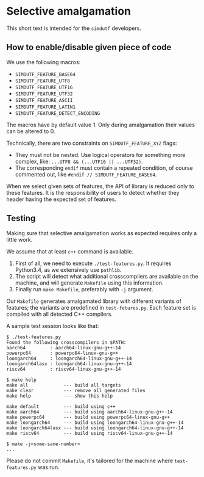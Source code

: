 # Selective amalgamation

This short text is intended for the `simdutf` developers.

## How to enable/disable given piece of code

We use the following macros:

* `SIMDUTF_FEATURE_BASE64`
* `SIMDUTF_FEATURE_UTF8`
* `SIMDUTF_FEATURE_UTF16`
* `SIMDUTF_FEATURE_UTF32`
* `SIMDUTF_FEATURE_ASCII`
* `SIMDUTF_FEATURE_LATIN1`
* `SIMDUTF_FEATURE_DETECT_ENCODING`

The macros have by default value 1. Only during amalgamation
their values can be altered to 0.

Technically, there are two constraints on `SIMDUTF_FEATURE_XYZ`
flags:

* They must not be nested. Use logical operators for something
  more complex, like: `...UTF8 && (...UTF16 || ...UTF32)`.
* The corresponding `endif` must contain a repeated condition,
  of course commented out, like `#endif // SIMDUTF_FEATURE_BASE64`.

When we select given sets of features, the API of library
is reduced only to these features. It is the responsibility
of users to detect whether they header having the expected
set of features.


## Testing

Making sure that selective amalgamation works as expected
requires only a little work.

We assume that at least `c++` command is available.

1. First of all, we need to execute `./test-features.py`.
   It requires Python3.4, as we extensively use `pathlib`.
2. The script will detect what additional crosscompilers
   are available on the machine, and will generate
   `Makefile` using this information.
3. Finally run `make Makefile`, preferably with `-j` argument.

Our `Makefile` generates amalgamated library with different variants
of features; the variants are predefined in `test-fetures.py`. Each
feature set is compiled with all detected C++ compilers.

A sample test session looks like that:

```
$ ./test-features.py
Found the following crosscompilers in $PATH:
aarch64         : aarch64-linux-gnu-g++-14
powerpc64       : powerpc64-linux-gnu-g++
loongarch64     : loongarch64-linux-gnu-g++-14
loongarch64lasx : loongarch64-linux-gnu-g++-14
riscv64         : riscv64-linux-gnu-g++-14

$ make help
make all             --- build all targets
make clear           --- remove all generated files
make help            --- show this help

make default         --- build using c++
make aarch64         --- build using aarch64-linux-gnu-g++-14
make powerpc64       --- build using powerpc64-linux-gnu-g++
make loongarch64     --- build using loongarch64-linux-gnu-g++-14
make loongarch64lasx --- build using loongarch64-linux-gnu-g++-14
make riscv64         --- build using riscv64-linux-gnu-g++-14

$ make -j<some-sane-number>
...
```

Please do not commit `Makefile`, it's tailored for the
machine where `test-features.py` was run.

